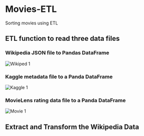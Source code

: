 # Movies-ETL
Sorting movies using ETL
## ETL function to read three data files
### Wikipedia JSON file to Pandas DataFrame
![Wikiped 1](https://user-images.githubusercontent.com/98991575/175839733-d0fe9f36-e80a-4624-979d-4a3d3631dc2a.png)

### Kaggle metadata file to a Panda DataFrame
![Kaggle 1](https://user-images.githubusercontent.com/98991575/175839898-0eba9846-486c-4d76-bc1b-08fb04e078d4.png)


### MovieLens rating data file to a Panda DataFrame
![Movie 1](https://user-images.githubusercontent.com/98991575/175839786-faebfde8-cb56-406a-a271-55dc8660eaed.png)


## Extract and Transform the Wikipedia Data
